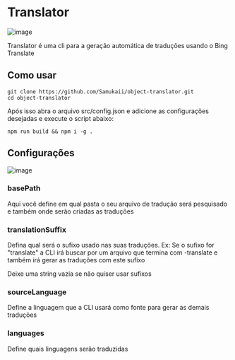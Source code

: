 # Translator
![image](https://github.com/Samukaii/object-translator/assets/54710691/9142d73a-e304-493c-b76e-5b4a2ff1c892)

Translator é uma cli para a geração automática de traduções usando o Bing Translate

## Como usar

```shell
git clone https://github.com/Samukaii/object-translator.git
cd object-translator
```

Após isso abra o arquivo src/config.json e adicione as configurações desejadas e execute o script abaixo:

```shell
npm run build && npm i -g .
```

## Configurações
![image](https://github.com/Samukaii/object-translator/assets/54710691/6f853f45-f654-4887-ad68-80a6e411fab4)

### basePath
Aqui você define em qual pasta o seu arquivo de tradução será pesquisado e também onde serão criadas as traduções

### translationSuffix
Defina qual será o sufixo usado nas suas traduções. 
Ex: Se o sufixo for "translate" a CLI irá buscar por um arquivo que termina com -translate e também irá gerar as traduções com este sufixo

Deixe uma string vazia se não quiser usar sufixos

### sourceLanguage
Define a linguagem que a CLI usará como fonte para gerar as demais traduções

### languages
Define quais linguagens serão traduzidas
